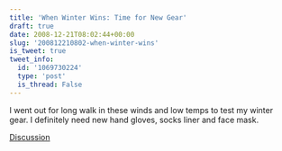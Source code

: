 ```yaml
---
title: 'When Winter Wins: Time for New Gear'
draft: true
date: 2008-12-21T08:02:44+00:00
slug: '200812210802-when-winter-wins'
is_tweet: true
tweet_info:
  id: '1069730224'
  type: 'post'
  is_thread: False
---
```




I went out for long walk in these winds and low temps to test my winter gear. I definitely need new hand gloves, socks liner and face mask.

[Discussion](https://x.com/sytelus/status/1069730224)
